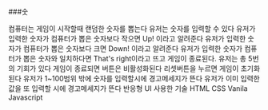 ###숫

컴퓨터는 게임이 시작할때 랜덤한 숫자를 뽑는다
유저는 숫자를 입력할 수 있다
유저가 입력한 숫자가 컴퓨터가 뽑은 숫자보다 작으면 Up! 이라고 알려준다
유저가 입력한 숫자가 컴퓨터가 뽑은 숫자보다 크면 Down! 이라고 알려준다
유저가 입력한 숫자가 컴퓨터가 뽑은 숫자와 일치하다면 That's right이라고 뜨고 게임이 종료된다.
유저는 총 5번의 기회가 있다
게임이 종료되면 버튼은 비활성화된다
리셋버튼을 누르면 게임이 초기화된다
유저가 1~100범위 밖에 숫자를 입력할시에 경고메세지가 뜬다
유저가 이미 입력한 값을 또 입력할 시에 경고메세지가 뜬다
반응형 UI
사용한 기술
HTML
CSS
Vanila Javascript
